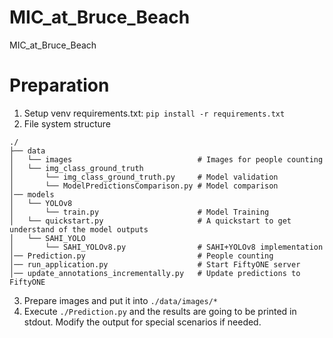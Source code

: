 # MIC_at_Bruce_Beach
MIC_at_Bruce_Beach

# Preparation

1. Setup venv requirements.txt: `pip install -r requirements.txt`
2. File system structure
```
./
├── data
│   └── images                            # Images for people counting
│   └── img_class_ground_truth
│       └── img_class_ground_truth.py     # Model validation
│       └── ModelPredictionsComparison.py # Model comparison
│── models
│   └── YOLOv8
│       └── train.py                      # Model Training
│   └── quickstart.py                     # A quickstart to get understand of the model outputs
│   └── SAHI_YOLO
│       └── SAHI_YOLOv8.py                # SAHI+YOLOv8 implementation
│── Prediction.py                         # People counting
│── run_application.py                    # Start FiftyONE server 
│── update_annotations_incrementally.py   # Update predictions to FiftyONE
```
3. Prepare images and put it into `./data/images/*`
4. Execute `./Prediction.py` and the results are going to be printed in stdout. Modify the output for special scenarios if needed.
